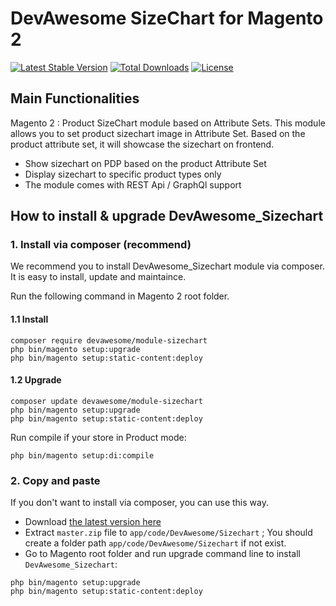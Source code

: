 # DevAwesome SizeChart for Magento 2

[![Latest Stable Version](http://poser.pugx.org/devawesome/module-sizechart/v)](https://packagist.org/packages/devawesome/module-sizechart)
[![Total Downloads](http://poser.pugx.org/devawesome/module-sizechart/downloads)](https://packagist.org/packages/devawesome/module-sizechart)
[![License](http://poser.pugx.org/devawesome/module-sizechart/license)](https://packagist.org/packages/devawesome/module-sizechart)

## Main Functionalities
Magento 2 : Product SizeChart module based on Attribute Sets. This module allows you to set product sizechart image in 
Attribute Set. Based on the product attribute set, it will showcase the sizechart on frontend.

- Show sizechart on PDP based on the product Attribute Set
- Display sizechart to specific product types only
- The module comes with REST Api / GraphQl support

## How to install & upgrade DevAwesome_Sizechart

### 1. Install via composer (recommend)

We recommend you to install DevAwesome_Sizechart module via composer. It is easy to install, update and maintaince.

Run the following command in Magento 2 root folder.

#### 1.1 Install

```
composer require devawesome/module-sizechart
php bin/magento setup:upgrade
php bin/magento setup:static-content:deploy
```

#### 1.2 Upgrade

```
composer update devawesome/module-sizechart
php bin/magento setup:upgrade
php bin/magento setup:static-content:deploy
```

Run compile if your store in Product mode:

```
php bin/magento setup:di:compile
```

### 2. Copy and paste

If you don't want to install via composer, you can use this way.

- Download [the latest version here](https://github.com/rahulbarot/magento2-Sizechart/archive/refs/heads/master.zip)
- Extract `master.zip` file to `app/code/DevAwesome/Sizechart` ; You should create a folder path `app/code/DevAwesome/Sizechart` if not exist.
- Go to Magento root folder and run upgrade command line to install `DevAwesome_Sizechart`:

```
php bin/magento setup:upgrade
php bin/magento setup:static-content:deploy
```

